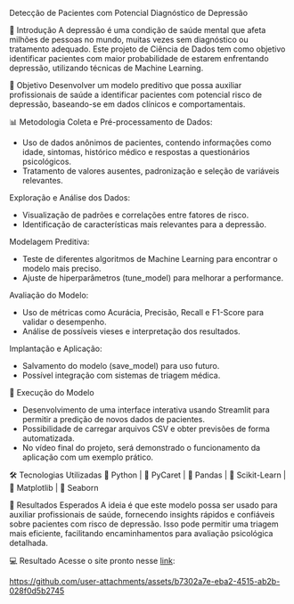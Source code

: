 Detecção de Pacientes com Potencial Diagnóstico de Depressão

📌 Introdução
A depressão é uma condição de saúde mental que afeta milhões de pessoas no mundo, muitas vezes sem diagnóstico ou tratamento adequado. Este projeto de Ciência de Dados tem como objetivo identificar pacientes com maior probabilidade de estarem enfrentando depressão, utilizando técnicas de Machine Learning.

🎯 Objetivo
Desenvolver um modelo preditivo que possa auxiliar profissionais de saúde a identificar pacientes com potencial risco de depressão, baseando-se em dados clínicos e comportamentais.

📊 Metodologia
Coleta e Pré-processamento de Dados:

- Uso de dados anônimos de pacientes, contendo informações como idade, sintomas, histórico médico e respostas a questionários psicológicos.
- Tratamento de valores ausentes, padronização e seleção de variáveis relevantes.

Exploração e Análise dos Dados:

- Visualização de padrões e correlações entre fatores de risco.
- Identificação de características mais relevantes para a depressão.

Modelagem Preditiva:

- Teste de diferentes algoritmos de Machine Learning para encontrar o modelo mais preciso.
- Ajuste de hiperparâmetros (tune_model) para melhorar a performance.

Avaliação do Modelo:

- Uso de métricas como Acurácia, Precisão, Recall e F1-Score para validar o desempenho.
- Análise de possíveis vieses e interpretação dos resultados.

Implantação e Aplicação:

- Salvamento do modelo (save_model) para uso futuro.
- Possível integração com sistemas de triagem médica.

📌 Execução do Modelo
- Desenvolvimento de uma interface interativa usando Streamlit para permitir a predição de novos dados de pacientes.
- Possibilidade de carregar arquivos CSV e obter previsões de forma automatizada.
- No vídeo final do projeto, será demonstrado o funcionamento da aplicação com um exemplo prático.

🛠 Tecnologias Utilizadas
🔹 Python | 🔹 PyCaret | 🔹 Pandas | 🔹 Scikit-Learn | 🔹 Matplotlib | 🔹 Seaborn

🔎 Resultados Esperados
A ideia é que este modelo possa ser usado para auxiliar profissionais de saúde, fornecendo insights rápidos e confiáveis sobre pacientes com risco de depressão. Isso pode permitir uma triagem mais eficiente, facilitando encaminhamentos para avaliação psicológica detalhada.

💻  Resultado
Acesse o site pronto nesse [link](https://depression-predict.onrender.com):


https://github.com/user-attachments/assets/b7302a7e-eba2-4515-ab2b-028f0d5b2745


